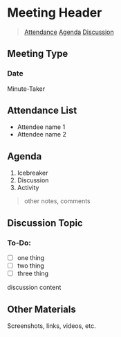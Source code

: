# Meeting Header
> [Attendance](#attendance-list) [Agenda](#agenda) [Discussion](#discussion-topic)

## Meeting Type
### Date
Minute-Taker

## Attendance List
- Attendee name 1
- Attendee name 2

## Agenda
1. Icebreaker
2. Discussion
3. Activity
> other notes, comments

## Discussion Topic
### To-Do:
- [ ] one thing
- [ ] two thing
- [ ] three thing

discussion content

## Other Materials
Screenshots, links, videos, etc.
